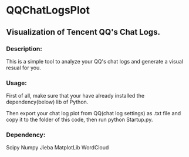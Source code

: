 # QQChatLogsPlot

## Visualization of Tencent QQ's Chat Logs.

### Description:

This is a simple tool to analyze your QQ's chat logs and generate a visual resual for you.

### Usage:

First of all, make sure that your have already installed the dependency(below) lib of Python.

Then export your chat log plot from QQ(chat log settings) as .txt file and copy it to the folder of this code, then run python Startup.py.

### Dependency:
Scipy
Numpy
Jieba
MatplotLib
WordCloud
